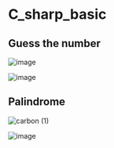 ﻿# C_sharp_basic

## Guess the number
![image](https://user-images.githubusercontent.com/35266259/181972172-52c36ffe-9165-4e4c-a793-202fb00cb997.png)

![image](https://user-images.githubusercontent.com/35266259/181957663-ab751e07-7742-4f5a-9b4e-d3bb78e0a4ab.png)

## Palindrome
![carbon (1)](https://user-images.githubusercontent.com/35266259/182048854-f467cd6b-4537-4560-b8b8-4411727ba712.png)

![image](https://user-images.githubusercontent.com/35266259/182048815-d19bbb31-da29-4475-829c-bc199aba8184.png)
